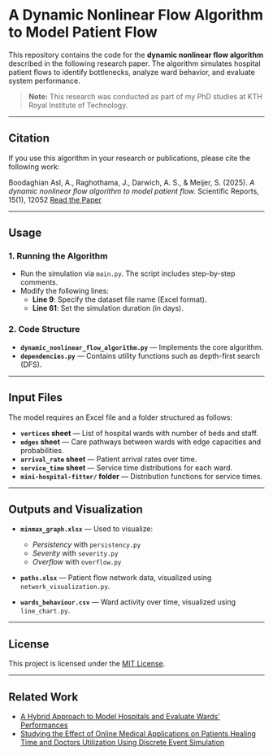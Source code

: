 # A Dynamic Nonlinear Flow Algorithm to Model Patient Flow

This repository contains the code for the **dynamic nonlinear flow algorithm** described in the following research paper. The algorithm simulates hospital patient flows to identify bottlenecks, analyze ward behavior, and evaluate system performance.

> **Note:** This research was conducted as part of my PhD studies at KTH Royal Institute of Technology.

---

## Citation

If you use this algorithm in your research or publications, please cite the following work:

Boodaghian Asl, A., Raghothama, J., Darwich, A. S., & Meijer, S. (2025). *A dynamic nonlinear flow algorithm to model patient flow.* Scientific Reports, 15(1), 12052
[Read the Paper](https://www.nature.com/articles/s41598-025-96536-z)

---

## Usage

### 1. Running the Algorithm
- Run the simulation via `main.py`. The script includes step-by-step comments.
- Modify the following lines:
  - **Line 9**: Specify the dataset file name (Excel format).
  - **Line 61**: Set the simulation duration (in days).

### 2. Code Structure
- **`dynamic_nonlinear_flow_algorithm.py`** — Implements the core algorithm.
- **`dependencies.py`** — Contains utility functions such as depth-first search (DFS).

---

## Input Files

The model requires an Excel file and a folder structured as follows:

- **`vertices` sheet** — List of hospital wards with number of beds and staff.
- **`edges` sheet** — Care pathways between wards with edge capacities and probabilities.
- **`arrival_rate` sheet** — Patient arrival rates over time.
- **`service_time` sheet** — Service time distributions for each ward.
- **`mini-hospital-fitter/` folder** — Distribution functions for service times.

---

## Outputs and Visualization

- **`minmax_graph.xlsx`** — Used to visualize:
  - *Persistency* with `persistency.py`
  - *Severity* with `severity.py`
  - *Overflow* with `overflow.py`

- **`paths.xlsx`** — Patient flow network data, visualized using `network_visualization.py`.

- **`wards_behaviour.csv`** — Ward activity over time, visualized using `line_chart.py`.

---

## License

This project is licensed under the [MIT License](LICENSE).

---

## Related Work

- [A Hybrid Approach to Model Hospitals and Evaluate Wards' Performances](https://github.com/arsiboo/Agent-Based-Network-Simulation-Combined-Network-Algorithm)
- [Studying the Effect of Online Medical Applications on Patients Healing Time and Doctors Utilization Using Discrete Event Simulation](https://github.com/arsiboo/Discrete-Event-Simulation-EHealth)

